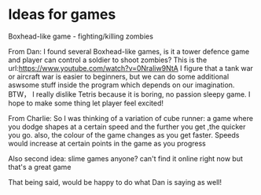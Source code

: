 # Ideas for games

Boxhead-like game - fighting/killing zombies

From Dan: I found several Boxhead-like games, is it a tower defence game and player can control a soldier to shoot zombies?
This is the url:https://www.youtube.com/watch?v=0Nraliw9NtA
I figure that a tank war or aircraft war is easier to beginners, but we can do some additional aswsome stuff inside the program which depends on our imagination.
BTW， I really dislike Tetris because it is boring, no passion sleepy game. I hope to make some thing let player feel excited!

From Charlie: So I was thinking of a variation of cube runner: a game 
where you dodge shapes at a certain speed and the further you get ,the 
quicker you go. also, the colour of the game changes as you get faster. 
Speeds would increase at certain points in the game as you progress

Also second idea: slime games anyone? can't find it online right now but 
that's a great game

That being said, would be happy to do what Dan is saying as well!
